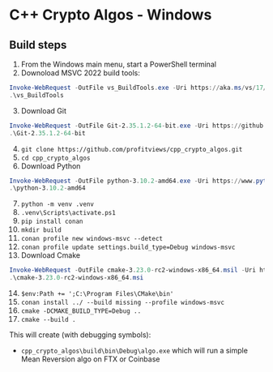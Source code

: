 # C++ Crypto Algos - Windows

## Build steps

1. From the Windows main menu, start a PowerShell terminal
2. Downoload MSVC 2022 build tools: 
```powershell
Invoke-WebRequest -OutFile vs_BuildTools.exe -Uri https://aka.ms/vs/17/release/vs_BuildTools.exe
.\vs_BuildTools
```
3. Download Git 
```powershell
Invoke-WebRequest -OutFile Git-2.35.1.2-64-bit.exe -Uri https://github.com/git-for-windows/git/releases/download/v2.35.1.windows.2/Git-2.35.1.2-64-bit.exe
.\Git-2.35.1.2-64-bit
```
4. `git clone https://github.com/profitviews/cpp_crypto_algos.git`
5. `cd cpp_crypto_algos`
6. Download Python 
```powershell
Invoke-WebRequest -OutFile python-3.10.2-amd64.exe -Uri https://www.python.org/ftp/python/3.10.2/python-3.10.2-amd64.exe
.\python-3.10.2-amd64
```
7. `python -m venv .venv`
8. `.venv\Scripts\activate.ps1`
9. `pip install conan`
10. `mkdir build`
11. `conan profile new windows-msvc --detect`
12. `conan profile update settings.build_type=Debug windows-msvc`
13. Download Cmake
```powershell
Invoke-WebRequest -OutFile cmake-3.23.0-rc2-windows-x86_64.msil -Uri https://github.com/Kitware/CMake/releases/download/v3.23.0-rc2/cmake-3.23.0-rc2-windows-x86_64.msi
.\cmake-3.23.0-rc2-windows-x86_64.msi
```
14. `$env:Path += ';C:\Program Files\CMake\bin'`
15. `conan install ../ --build missing --profile windows-msvc`
16. `cmake -DCMAKE_BUILD_TYPE=Debug ..`
17. `cmake --build .`

This will create (with debugging symbols):

* `cpp_crypto_algos\build\bin\Debug\algo.exe` which will run a simple Mean Reversion algo on FTX or Coinbase
